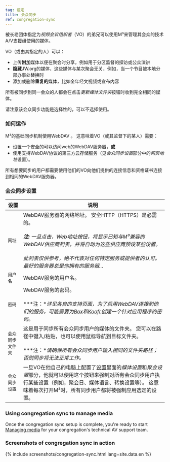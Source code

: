 ```yaml
---
tag: 设定
title: 会众同步
ref: congregation-sync
---
```


被长老团体指定为*视频会议组织者*（VO）的弟兄可以使用M³来管理其会众的技术A/V支援组使用的媒体。

VO（或由其指定的人）可以：

- 上传**附加**媒体以便在聚会时分享，例如用于分区监督的探访或公众演讲
- **隐藏**JW.org的媒体，这些媒体与某次聚会无关，例如，当一个节目被本地分部办事处替换时
- 添加或删除**重复的**媒体，比如全年经文视频或宣布内容

所有被同步到同一会众的人都会在点击*更新媒体文件夹*按钮时收到完全相同的媒体。

请注意该会众同步功能是选择性的，可以不选择使用。

### 如何运作

M³的基础同步机制使用WebDAV 。 这意味着VO（或其监督下的某人）需要：

- 设置一个安全的可以访问web的WebDAV服务器，**或**
- 使用支持WebDAV协议的第三方云存储服务（见*会众同步设置*部分中的*网页地址*设置）。

所有想要同步的用户都需要使用他们的VO向他们提供的连接信息和资格证书连接到相同的WebDAV服务器。

### 会众同步设置

| 设置        | 说明                                                                                                                                                                                                                                                                           |
| --------- | ---------------------------------------------------------------------------------------------------------------------------------------------------------------------------------------------------------------------------------------------------------------------------- |
| `网址`      | WebDAV服务器的网络地址。 安全HTTP（HTTPS）是必需的。 <br><br> ***注:** 一旦点击，Web地址按钮，将显示已知与M³兼容的WebDAV供应商列表，并将自动为这些供应商预设某些设置。 <br><br>此列表仅供参考，绝不代表对任何特定服务或提供者的认可。 最好的服务器总是你拥有的服务器...*                                                                                    |
| `用户名`     | WebDAV服务的用户名。                                                                                                                                                                                                                                                                |
| `密码`      | WebDAV服务的密码。 <br><br> ***注：**详见各自的支持页面，为了启用WebDAV连接到他们的服务，可能需要为[Box](https://support.box.com/hc/en-us/articles/360043696414-WebDAV-with-Box)和[Koofr](https://koofr.eu/help/koofr_with_webdav/how-do-i-connect-a-service-to-koofr-through-webdav/)创建一个针对应用程序的密码。* |
| `会众同步文件夹` | 这是用于同步所有会众同步用户的媒体的文件夹。 您可以在路径中键入/粘贴，也可以使用鼠标导航到目标文件夹。 <br><br> ***注：**请确保所有会众同步用户输入相同的文件夹路径；否则同步将无法正常工作。*                                                                                                                                                         |
| `会众同步设置`  | 一旦VO在他自己的电脑上配置了[设置]({{page.lang}}/#configuration)里面的*媒体设置*和*聚会设置*部分，他就可以使用这个按钮来强制对所有会众同步用户执行某些设置（例如，聚会日、媒体语言、转换设置等）。 这意味着每次打开M³时，所有同步用户都将被强制应用选定的设置。                                                                                                                         |

### Using congregation sync to manage media

Once the congregation sync setup is complete, you're ready to start [Managing media]({{page.lang}}/#manage-media) for your congregation's technical AV support team.

### Screenshots of congregation sync in action

{% include screenshots/congregation-sync.html lang=site.data.en %}
